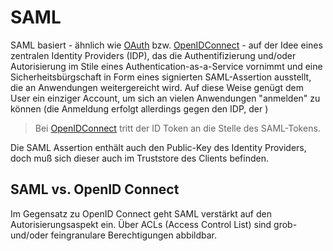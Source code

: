 # SAML

SAML basiert - ähnlich wie [OAuth](oauth.md) bzw. [OpenIDConnect](openIDconnect.md) - auf der Idee eines zentralen Identity Providers (IDP), das die Authentifizierung und/oder Autorisierung im Stile eines Authentication-as-a-Service vornimmt und eine Sicherheitsbürgschaft in Form eines signierten SAML-Assertion ausstellt, die an Anwendungen weitergereicht wird. Auf diese Weise genügt dem User ein einziger Account, um sich an vielen Anwendungen "anmelden" zu können (die Anmeldung erfolgt allerdings gegen den IDP, der )

> Bei [OpenIDConnect](openIDconnect.md) tritt der ID Token an die Stelle des SAML-Tokens.

Die SAML Assertion enthält auch den Public-Key des Identity Providers, doch muß sich dieser auch im Truststore des Clients befinden.

## SAML vs. OpenID Connect

Im Gegensatz zu OpenID Connect geht SAML verstärkt auf den Autorisierungsaspekt ein. Über ACLs (Access Control List) sind grob- und/oder feingranulare Berechtigungen abbildbar.